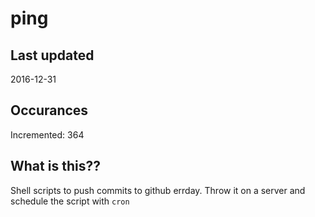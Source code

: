 # ping

## Last updated
2016-12-31

## Occurances
Incremented: 364

## What is this??
Shell scripts to push commits to github errday. Throw it on a server and schedule the script with `cron`
